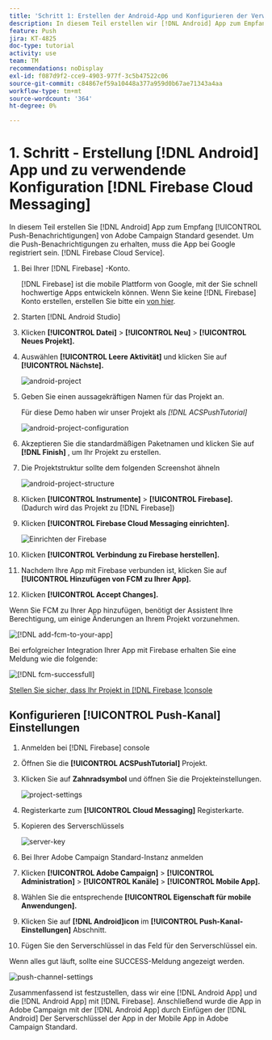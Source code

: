 ```yaml
---
title: 'Schritt 1: Erstellen der Android-App und Konfigurieren der Verwendung von Firebase Cloud Messaging'
description: In diesem Teil erstellen wir [!DNL Android] App zum Empfang [!UICONTROL Push-Benachrichtigungen] von Adobe Campaign Standard gesendet. Um die Push-Benachrichtigungen zu erhalten, muss die App bei Google registriert sein. [!DNL Firebase Cloud Service].
feature: Push
jira: KT-4825
doc-type: tutorial
activity: use
team: TM
recommendations: noDisplay
exl-id: f087d9f2-cce9-4903-977f-3c5b47522c06
source-git-commit: c84867ef59a10448a377a959d0b67ae71343a4aa
workflow-type: tm+mt
source-wordcount: '364'
ht-degree: 0%

---
```


# 1. Schritt - Erstellung [!DNL Android] App und zu verwendende Konfiguration [!DNL Firebase Cloud Messaging]

In diesem Teil erstellen Sie [!DNL Android] App zum Empfang [!UICONTROL Push-Benachrichtigungen] von Adobe Campaign Standard gesendet. Um die Push-Benachrichtigungen zu erhalten, muss die App bei Google registriert sein. [!DNL Firebase Cloud Service].

1. Bei Ihrer [!DNL Firebase] -Konto.

   [!DNL Firebase] ist die mobile Plattform von Google, mit der Sie schnell hochwertige Apps entwickeln können. Wenn Sie keine [!DNL Firebase] Konto erstellen, erstellen Sie bitte ein [von hier](https://firebase.google.com).

2. Starten [!DNL Android Studio]
3. Klicken **[!UICONTROL Datei]** > **[!UICONTROL Neu]** > **[!UICONTROL Neues Projekt].**
4. Auswählen **[!UICONTROL Leere Aktivität]** und klicken Sie auf **[!UICONTROL Nächste].**

   ![android-project](assets/android-project.PNG)

5. Geben Sie einen aussagekräftigen Namen für das Projekt an.

   Für diese Demo haben wir unser Projekt als *[!DNL ACSPushTutorial]*

   ![android-project-configuration](assets/android-project-configuration.PNG)

6. Akzeptieren Sie die standardmäßigen Paketnamen und klicken Sie auf **[!DNL Finish]** , um Ihr Projekt zu erstellen.
7. Die Projektstruktur sollte dem folgenden Screenshot ähneln

   ![android-project-structure](assets/android-project-structure.PNG)

8. Klicken **[!UICONTROL Instrumente]** > **[!UICONTROL Firebase].** (Dadurch wird das Projekt zu [!DNL Firebase])
9. Klicken **[!UICONTROL Firebase Cloud Messaging einrichten].**

   ![Einrichten der Firebase](assets/android-project-firebase-messaging.PNG)

10. Klicken **[!UICONTROL Verbindung zu Firebase herstellen].**
11. Nachdem Ihre App mit Firebase verbunden ist, klicken Sie auf **[!UICONTROL Hinzufügen von FCM zu Ihrer App].**
12. Klicken **[!UICONTROL Accept Changes].**

   Wenn Sie FCM zu Ihrer App hinzufügen, benötigt der Assistent Ihre Berechtigung, um einige Änderungen an Ihrem Projekt vorzunehmen.

   ![[!DNL add-fcm-to-your-app]](assets/firebase-add-fcm-to-app.PNG)

Bei erfolgreicher Integration Ihrer App mit Firebase erhalten Sie eine Meldung wie die folgende:

![[!DNL fcm-successfull]](assets/android-firebase-success.PNG)

[Stellen Sie sicher, dass Ihr Projekt in [!DNL Firebase ]console](https://console.firebase.google.com/)

## Konfigurieren [!UICONTROL Push-Kanal] Einstellungen

1. Anmelden bei [!DNL Firebase] console
2. Öffnen Sie die **[!UICONTROL ACSPushTutorial]** Projekt.
3. Klicken Sie auf **Zahnradsymbol** und öffnen Sie die Projekteinstellungen.

   ![project-settings](assets/firebase-project-settings.PNG)

4. Registerkarte zum **[!UICONTROL Cloud Messaging]** Registerkarte.
5. Kopieren des Serverschlüssels

   ![server-key](assets/firebase-server-key.PNG)

6. Bei Ihrer Adobe Campaign Standard-Instanz anmelden
7. Klicken **[!UICONTROL Adobe Campaign]** > **[!UICONTROL Administration]** > **[!UICONTROL Kanäle]** > **[!UICONTROL Mobile App].**
8. Wählen Sie die entsprechende **[!UICONTROL Eigenschaft für mobile Anwendungen].**
9. Klicken Sie auf **[!DNL Android]icon** im **[!UICONTROL Push-Kanal-Einstellungen]** Abschnitt.
10. Fügen Sie den Serverschlüssel in das Feld für den Serverschlüssel ein.

Wenn alles gut läuft, sollte eine SUCCESS-Meldung angezeigt werden.

![push-channel-settings](assets/push-channel-settings.PNG)

Zusammenfassend ist festzustellen, dass wir eine [!DNL Android App] und die [!DNL Android App] mit [!DNL Firebase]. Anschließend wurde die App in Adobe Campaign mit der [!DNL Android App] durch Einfügen der [!DNL Android] Der Serverschlüssel der App in der Mobile App in Adobe Campaign Standard.

